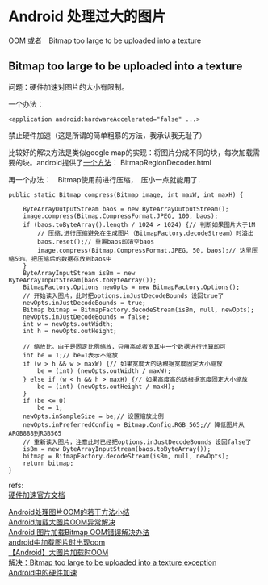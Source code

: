 # Android 处理过大的图片
OOM  或者　Bitmap too large to be uploaded into a texture

## Bitmap too large to be uploaded into a texture
问题：硬件加速对图片的大小有限制。

一个办法：

	<application android:hardwareAccelerated="false" ...>
禁止硬件加速（这是所谓的简单粗暴的方法，我承认我无耻了）

比较好的解决方法是类似google map的实现：将图片分成不同的块，每次加载需要的块。android提供了[一个方法][1]： BitmapRegionDecoder.html

再一个办法：　Bitmap使用前进行压缩，　压小一点就能用了．


    public static Bitmap compress(Bitmap image, int maxW, int maxH) {

        ByteArrayOutputStream baos = new ByteArrayOutputStream();
        image.compress(Bitmap.CompressFormat.JPEG, 100, baos);
        if (baos.toByteArray().length / 1024 > 1024) {// 判断如果图片大于1M
            // 压缩,进行压缩避免在生成图片（BitmapFactory.decodeStream）时溢出
            baos.reset();// 重置baos即清空baos
            image.compress(Bitmap.CompressFormat.JPEG, 50, baos);// 这里压缩50%，把压缩后的数据存放到baos中
        }
        ByteArrayInputStream isBm = new ByteArrayInputStream(baos.toByteArray());
        BitmapFactory.Options newOpts = new BitmapFactory.Options();
        // 开始读入图片，此时把options.inJustDecodeBounds 设回true了
        newOpts.inJustDecodeBounds = true;
        Bitmap bitmap = BitmapFactory.decodeStream(isBm, null, newOpts);
        newOpts.inJustDecodeBounds = false;
        int w = newOpts.outWidth;
        int h = newOpts.outHeight;

        // 缩放比。由于是固定比例缩放，只用高或者宽其中一个数据进行计算即可
        int be = 1;// be=1表示不缩放
        if (w > h && w > maxW) {// 如果宽度大的话根据宽度固定大小缩放
            be = (int) (newOpts.outWidth / maxW);
        } else if (w < h && h > maxH) {// 如果高度高的话根据宽度固定大小缩放
            be = (int) (newOpts.outHeight / maxH);
        }
        if (be <= 0)
            be = 1;
        newOpts.inSampleSize = be;// 设置缩放比例
        newOpts.inPreferredConfig = Bitmap.Config.RGB_565;// 降低图片从ARGB888到RGB565
        // 重新读入图片，注意此时已经把options.inJustDecodeBounds 设回false了
        isBm = new ByteArrayInputStream(baos.toByteArray());
        bitmap = BitmapFactory.decodeStream(isBm, null, newOpts);
        return bitmap;
    }



refs:  
[硬件加速官方文档](http://developer.android.com/guide/topics/graphics/hardware-accel.html)  

[Android处理图片OOM的若干方法小结 ](http://www.2cto.com/kf/201208/148379.html)  
[Android加载大图片OOM异常解决](http://www.cnblogs.com/jevan/archive/2012/07/05/2577942.html)  
[Android 图片加载Bitmap OOM错误解决办法](http://www.chengxuyuans.com/Android/67291.html)  
[android中加载图片时出现oom](http://www.kaifajie.cn/android/7645.html)  
[【Android】大图片加载时OOM](http://www.th7.cn/Program/Android/201310/153987.shtml)  
[解决：Bitmap too large to be uploaded into a texture exception ](http://blog.csdn.net/geekpark/article/details/8981145)  
[Android中的硬件加速](http://blog.csdn.net/geekpark/article/details/8981154)  




[1]: http://developer.android.com/reference/android/graphics/BitmapRegionDecoder.html
